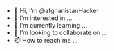 - 👋 Hi, I’m @afghanistanHacker
- 👀 I’m interested in ...
- 🌱 I’m currently learning ...
- 💞️ I’m looking to collaborate on ...
- 📫 How to reach me ...

<!---
afghanistanHacker/afghanistanHacker is a ✨ special ✨ repository because its `README.md` (this file) appears on your GitHub profile.
You can click the Preview link to take a look at your changes.
---) color a
dir/s
